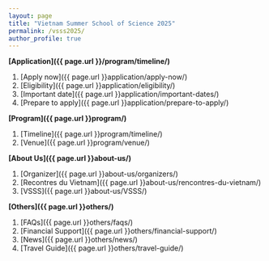 ```yaml
---
layout: page
title: "Vietnam Summer School of Science 2025"
permalink: /vsss2025/
author_profile: true
---
```

**[Application]({{ page.url }}/program/timeline/)**
1. [Apply now]({{ page.url }}application/apply-now/)
2. [Eligibility]({{ page.url }}application/eligibility/)
3. [Important date]({{ page.url }}application/important-dates/)
4. [Prepare to apply]({{ page.url }}application/prepare-to-apply/)

**[Program]({{ page.url }}program/)**
1. [Timeline]({{ page.url }}program/timeline/)
2. [Venue]({{ page.url }}program/venue/)

**[About Us]({{ page.url }}about-us/)**
1. [Organizer]({{ page.url }}about-us/organizers/)
2. [Recontres du Vietnam]({{ page.url }}about-us/rencontres-du-vietnam/)
3. [VSSS]({{ page.url }}about-us/VSSS/)

**[Others]({{ page.url }}others/)**
1. [FAQs]({{ page.url }}others/faqs/)
2. [Financial Support]({{ page.url }}others/financial-support/)
3. [News]({{ page.url }}others/news/)
4. [Travel Guide]({{ page.url }}others/travel-guide/)
